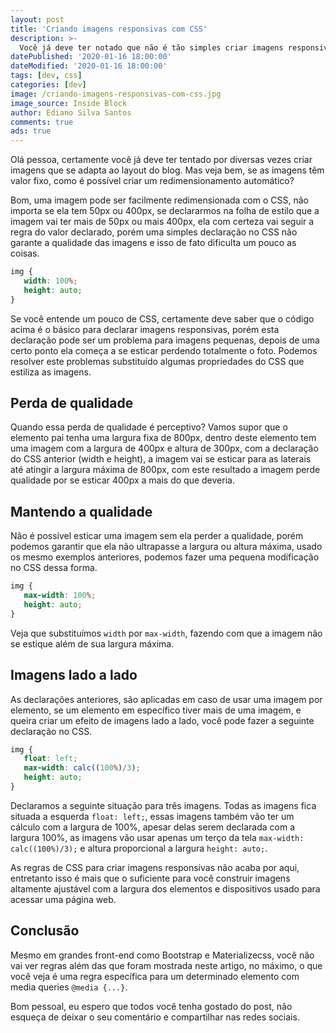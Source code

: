 ```yaml
---
layout: post
title: 'Criando imagens responsivas com CSS'
description: >-
  Você já deve ter notado que não é tão simples criar imagens responsivas, conheça um pouco sobre as técnicas que usamos em nosso blog.
datePublished: '2020-01-16 18:00:00'
dateModified: '2020-01-16 18:00:00'
tags: [dev, css]
categories: [dev]
image: /criando-imagens-responsivas-com-css.jpg
image_source: Inside Block
author: Ediano Silva Santos
comments: true
ads: true
---
```


Olá pessoa, certamente você já deve ter tentado por diversas vezes criar imagens que se adapta ao layout do blog. Mas veja bem, se as imagens têm valor fixo, como é possível criar um redimensionamento automático?

Bom, uma imagem pode ser facilmente redimensionada com o CSS, não importa se ela tem 50px ou 400px, se declararmos na folha de estilo que a imagem vai ter mais de 50px ou mais 400px, ela com certeza vai seguir a regra do valor declarado, porém uma simples declaração no CSS não garante a qualidade das imagens e isso de fato dificulta um pouco as coisas.

```css
img {
   width: 100%;
   height: auto;
}
```

Se você entende um pouco de CSS, certamente deve saber que o código acima é o básico para declarar imagens responsivas, porém esta declaração pode ser um problema para imagens pequenas, depois de uma certo ponto ela começa a se esticar perdendo totalmente o foto. Podemos resolver este problemas substituído algumas propriedades do CSS que estiliza as imagens.

## Perda de qualidade
Quando essa perda de qualidade é perceptivo? Vamos supor que o elemento pai tenha uma largura fixa de 800px, dentro deste elemento tem uma imagem com a largura de 400px e altura de 300px, com a declaração do CSS anterior (width e height), a imagem vai se esticar para as laterais até atingir a largura máxima de 800px, com este resultado a imagem perde qualidade por se esticar 400px a mais do que deveria.

## Mantendo a qualidade
Não é possível esticar uma imagem sem ela perder a qualidade, porém podemos garantir que ela não ultrapasse a largura ou altura máxima, usado os mesmo exemplos anteriores, podemos fazer uma pequena modificação no CSS dessa forma.

```css
img {
   max-width: 100%;
   height: auto;
}
```

Veja que substituímos `width` por `max-width`, fazendo com que a imagem não se estique além de sua largura máxima.

## Imagens lado a lado
As declarações anteriores, são aplicadas em caso de usar uma imagem por elemento, se um elemento em específico tiver mais de uma imagem, e queira criar um efeito de imagens lado a lado, você pode fazer a seguinte declaração no CSS.

```css
img {
   float: left;
   max-width: calc((100%)/3);
   height: auto;
}
```

Declaramos a seguinte situação para três imagens. Todas as imagens fica situada a esquerda `float: left;`, essas imagens também vão ter um cálculo com a largura de 100%, apesar delas serem declarada com a largura 100%, as imagens vão usar apenas um terço da tela `max-width: calc((100%)/3);` e altura proporcional a largura `height: auto;`.

As regras de CSS para criar imagens responsivas não acaba por aqui, entretanto isso é mais que o suficiente para você construir imagens altamente ajustável com a largura dos elementos e dispositivos usado para acessar uma página web.

## Conclusão
Mesmo em grandes front-end como Bootstrap e Materializecss, você não vai ver regras além das que foram mostrada neste artigo, no máximo, o que você veja é uma regra específica para um determinado elemento com media queries `@media {...}`.

Bom pessoal, eu espero que todos você tenha gostado do post, não esqueça de deixar o seu comentário e compartilhar nas redes sociais.
